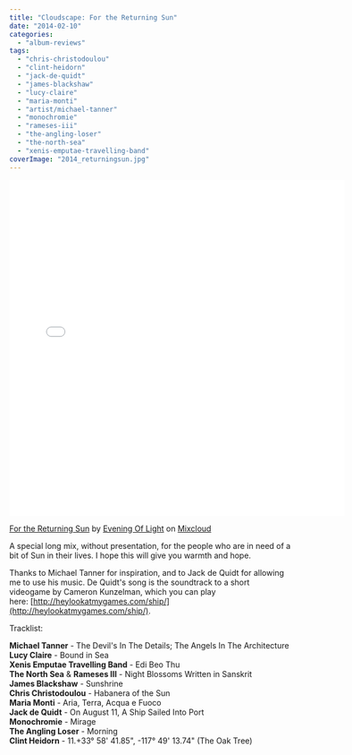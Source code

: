 ```yaml
---
title: "Cloudscape: For the Returning Sun"
date: "2014-02-10"
categories: 
  - "album-reviews"
tags: 
  - "chris-christodoulou"
  - "clint-heidorn"
  - "jack-de-quidt"
  - "james-blackshaw"
  - "lucy-claire"
  - "maria-monti"
  - "artist/michael-tanner"
  - "monochromie"
  - "rameses-iii"
  - "the-angling-loser"
  - "the-north-sea"
  - "xenis-emputae-travelling-band"
coverImage: "2014_returningsun.jpg"
---
```


<iframe src="//www.mixcloud.com/widget/iframe/?feed=http%3A%2F%2Fwww.mixcloud.com%2Feveningoflight%2Ffor-the-returning-sun%2F&amp;stylecolor=e0d79a&amp;embed_type=widget_standard&amp;embed_uuid=35b8c39e-13ef-480f-8730-513d02712126" width="600" height="600" frameborder="0"></iframe>

[For the Returning Sun](http://www.mixcloud.com/eveningoflight/for-the-returning-sun/?utm_source=widget&amp;utm_medium=web&amp;utm_campaign=base_links&amp;utm_term=resource_link) by [Evening Of Light](http://www.mixcloud.com/eveningoflight/?utm_source=widget&amp;utm_medium=web&amp;utm_campaign=base_links&amp;utm_term=profile_link) on [Mixcloud](http://www.mixcloud.com/?utm_source=widget&utm_medium=web&utm_campaign=base_links&utm_term=homepage_link)

A special long mix, without presentation, for the people who are in need of a bit of Sun in their lives. I hope this will give you warmth and hope.

Thanks to Michael Tanner for inspiration, and to Jack de Quidt for allowing me to use his music. De Quidt's song is the soundtrack to a short videogame by Cameron Kunzelman, which you can play here: [http://heylookatmygames.com/ship/](http://heylookatmygames.com/ship/).

Tracklist:

**Michael Tanner** - The Devil's In The Details; The Angels In The Architecture  
**Lucy Claire** - Bound in Sea  
**Xenis Emputae Travelling Band** - Edi Beo Thu  
**The North Sea** & **Rameses III** - Night Blossoms Written in Sanskrit  
**James Blackshaw** - Sunshrine  
**Chris Christodoulou** - Habanera of the Sun  
**Maria Monti** - Aria, Terra, Acqua e Fuoco  
**Jack de Quidt** - On August 11, A Ship Sailed Into Port  
**Monochromie** - Mirage  
**The Angling Loser** - Morning  
**Clint Heidorn** - 11.+33° 58' 41.85", -117° 49' 13.74" (The Oak Tree)
